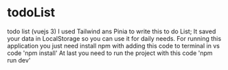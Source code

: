 # todoList
todo list (vuejs 3)
I used Tailwind ans Pinia to write this to do List;
It saved your data in LocalStorage so you can use it for daily needs.
For running this application you just need install npm with adding this code to terminal in vs code 'npm install'
At last you need to run the project with this code 'npm run dev'

